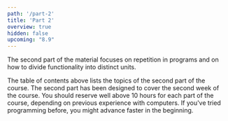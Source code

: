 ```yaml
---
path: '/part-2'
title: 'Part 2'
overview: true
hidden: false
upcoming: "8.9"
---
```


<!-- Kurssimateriaalin toisen osan pääteemoina ovat ohjelman toistaminen sekä toiminnallisuuden pilkkominen erillisiksi kokonaisuuksiksi. -->

The second part of the material focuses on repetition in programs and on how to divide functionality into distinct units.

<please-login></please-login>

<pages-in-this-section></pages-in-this-section>

<!-- Yllä oleva sisällysluettelo sisältää kurssin toisen osan aihealueet. Kukin kurssin osa on suunniteltu siten, että siinä on työtä yhden viikon ajaksi. Kuhunkin kurssin osaan on hyvä varata reilusti yli kymmenen tuntia aikaa, riippuen aiemmasta tietokoneen käyttökokemuksesta. Ohjelmointia aiemmin kokeilleet saattavat edetä materiaalissa aluksi nopeamminkin. -->

The table of contents above lists the topics of the second part of the course. The second part has been designed to cover the second week of the course. You should reserve well above 10 hours for each part of the course, depending on previous experience with computers. If you've tried programming before, you might advance faster in the beginning.


<exercises-in-this-section></exercises-in-this-section>
